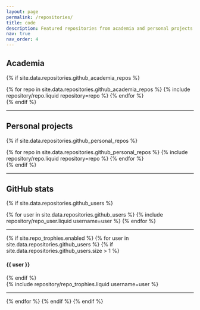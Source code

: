 ```yaml
---
layout: page
permalink: /repositories/
title: code
description: Featured repositories from academia and personal projects.
nav: true
nav_order: 4
---
```


## Academia

{% if site.data.repositories.github_academia_repos %}

<div class="repositories d-flex flex-wrap flex-md-row flex-column justify-content-between align-items-center">
  {% for repo in site.data.repositories.github_academia_repos %}
    {% include repository/repo.liquid repository=repo %}
  {% endfor %}
</div>
{% endif %}

---
## Personal projects

{% if site.data.repositories.github_personal_repos %}

<div class="repositories d-flex flex-wrap flex-md-row flex-column justify-content-between align-items-center">
  {% for repo in site.data.repositories.github_personal_repos %}
    {% include repository/repo.liquid repository=repo %}
  {% endfor %}
</div>
{% endif %}

---
## GitHub stats

{% if site.data.repositories.github_users %}

<div class="repositories d-flex flex-wrap flex-md-row flex-column justify-content-between align-items-center">
  {% for user in site.data.repositories.github_users %}
    {% include repository/repo_user.liquid username=user %}
  {% endfor %}
</div>

---

{% if site.repo_trophies.enabled %}
{% for user in site.data.repositories.github_users %}
{% if site.data.repositories.github_users.size > 1 %}

  <h4>{{ user }}</h4>
  {% endif %}
  <div class="repositories d-flex flex-wrap flex-md-row flex-column justify-content-between align-items-center">
  {% include repository/repo_trophies.liquid username=user %}
  </div>

---

{% endfor %}
{% endif %}
{% endif %}